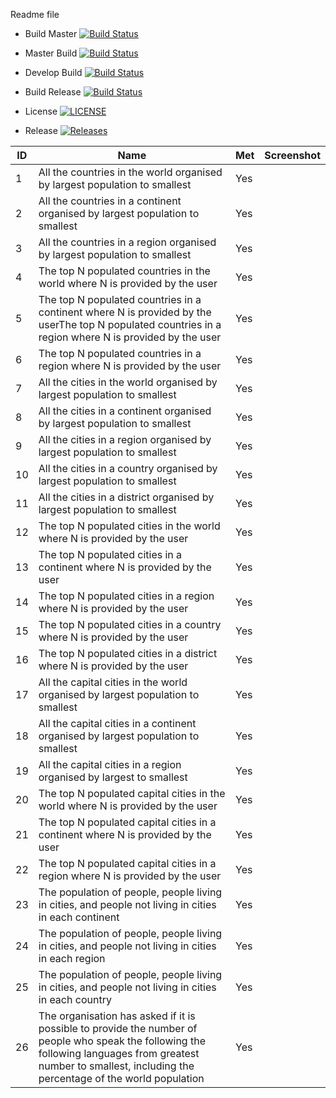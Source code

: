 Readme file

- Build Master [![Build Status](https://travis-ci.org/Richard-Herz/SEMethodsSet08103G1.svg?branch=master)](https://travis-ci.org/Richard-Herz/SEMethodsSet08103G1)
- Master Build [![Build Status](https://travis-ci.org/Richard-Herz/SEMethodsSet08103G1.svg?branch=master)](https://travis-ci.org/Richard-Herz/SEMethodsSet08103G1)
- Develop Build [![Build Status](https://travis-ci.org/Richard-Herz/SEMethodsSet08103G1.svg?branch=master)](https://travis-ci.org/Richard-Herz/SEMethodsSet08103G1)


- Build Release [![Build Status](https://travis-ci.org/Richard-Herz/SEMethodsSet08103G1.svg?branch=releases)](https://travis-ci.org/Richard-Herz/SEMethodsSet08103G1)
- License [![LICENSE](https://img.shields.io/github/license/Richard-Herz/SEMethodsSet08103G1.svg?style=flat-square)](https://github.com/Richard-Herz/SEMethodsSet08103G1/blob/master/LICENSE)
- Release [![Releases](https://img.shields.io/github/release/Richard-Herz/SEMethodsSet08103G1/all.svg?style=flat-square)](https://github.com/Richard-Herz/SEMethodsSet08103G1/releases)

ID| Name | Met | Screenshot
--- | --- | --- | ---
1 | All the countries in the world organised by largest population to smallest | Yes |
2 | All the countries in a continent organised by largest population to smallest | Yes |
3 | All the countries in a region organised by largest population to smallest | Yes |
4 | The top N populated countries in the world where N is provided by the user | Yes |
5 | The top N populated countries in a continent where N is provided by the userThe top N populated countries in a region where N is provided by the user | Yes |
6 | The top N populated countries in a region where N is provided by the user | Yes | 
7 | All the cities in the world organised by largest population to smallest | Yes |
8 | All the cities in a continent organised by largest population to smallest | Yes |
9 | All the cities in a region organised by largest population to smallest | Yes |
10 | All the cities in a country organised by largest population to smallest | Yes |
11 | All the cities in a district organised by largest population to smallest | Yes |
12 | The top N populated cities in the world where N is provided by the user | Yes |
13 | The top N populated cities in a continent where N is provided by the user | Yes |
14 | The top N populated cities in a region where N is provided by the user | Yes |
15 | The top N populated cities in a country where N is provided by the user | Yes |
16 | The top N populated cities in a district where N is provided by the user | Yes |
17 | All the capital cities in the world organised by largest population to smallest | Yes |
18 | All the capital cities in a continent organised by largest population to smallest | Yes |
19 | All the capital cities in a region organised by largest to smallest | Yes |
20 | The top N populated capital cities in the world where N is provided by the user | Yes |
21 | The top N populated capital cities in a continent where N is provided by the user | Yes |
22 | The top N populated capital cities in a region where N is provided by the user | Yes |
23 | The population of people, people living in cities, and people not living in cities in each continent | Yes |
24 | The population of people, people living in cities, and people not living in cities in each region | Yes |
25 | The population of people, people living in cities, and people not living in cities in each country | Yes |
26 | The organisation has asked if it is possible to provide the number of people who speak the following the following languages from greatest number to smallest, including the percentage of the world population | Yes |

